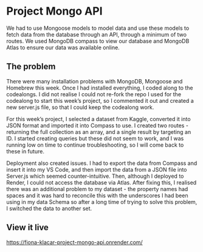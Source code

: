 # Project Mongo API

We had to use Mongoose models to model data and use these models to fetch data from the database through an API, through a minimum of two routes. We used MongoDB compass to view our database and MongoDB Atlas to ensure our data was available online. 

## The problem

There were many installation problems with MongoDB, Mongoose and Homebrew this week. Once I had installed everything, I coded along to the codealongs. I did not realise I could not re-fork the repo I used for the codealong to start this week’s project, so I commented it out and created a new server.js file, so that I could keep the codealong work. 

For this week’s project, I selected a dataset from Kaggle, converted it into JSON format and imported it into Compass to use. I created two routes - returning the full collection as an array, and a single result by targeting an ID.  I started creating queries but these did not seem to work, and I was running low on time to continue troubleshooting, so I will come back to these in future. 

Deployment also created issues. I had to export the data from Compass and insert it into my VS Code, and then import the data from a JSON file into Server.js which seemed counter-intuitive. Then, although I deployed to Render, I could not access the database via Atlas. After fixing this, I realised there was an additional problem to my dataset - the property names had spaces and it was hard to reconcile this with the underscores I had been using in my data Schema so after a long time of trying to solve this problem, I switched the data to another set. 

## View it live

https://fiona-klacar-project-mongo-api.onrender.com/

